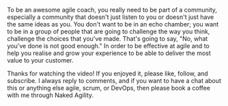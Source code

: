 To be an awesome agile coach, you really need to be part of a community, especially a community that doesn't just listen to you or doesn't just have the same ideas as you. You don't want to be in an echo chamber; you want to be in a group of people that are going to challenge the way you think, challenge the choices that you've made. That's going to say, "No, what you've done is not good enough." In order to be effective at agile and to help you realise and grow your experience to be able to deliver the most value to your customer.

Thanks for watching the video! If you enjoyed it, please like, follow, and subscribe. I always reply to comments, and if you want to have a chat about this or anything else agile, scrum, or DevOps, then please book a coffee with me through Naked Agility.